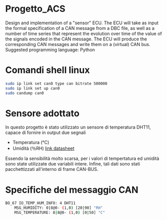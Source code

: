 # Progetto_ACS
Design and implementation of a "sensor" ECU. The ECU will take as input the formal specification of a CAN message from a DBC file, as well as a number of time series that represent the evolution over time of the value of the signals encoded in the CAN message. The ECU will produce the corresponding CAN messages and write them on a (virtual) CAN bus. Suggested programming language: Python

# Comandi shell linux
```bash
sudo ip link set can0 type can bitrate 500000
sudo ip link set up can0
sudo candump can0
```

# Sensore adottato
In questo progetto è stato utilizzato un sensore di temperatura DHT11, capace di fornire in output due segnali
- Temperatura (°C)
- Umidità     (％RH)
[link datasheet](https://www.mouser.com/datasheet/2/758/DHT11-Technical-Data-Sheet-Translated-Version-1143054.pdf)

Essendo la sensibilità molto scarsa, per i valori di tempertatura ed umidità sono state utilizzate due variabili intere.
Infine, tali dati sono stati pacchettizzati all'interno di frame CAN-BUS.

# Specifiche del messaggio CAN
```bash
BO_67 IO_TEMP_HUM_INFO: 4 DHT11
    MSG_HUMIDITY: 0|8@0- (1,0) [20|90] "RH" 
    MSG_TEMPERATURE: 8|8@0- (1,0) [0|50] "C" 
```
